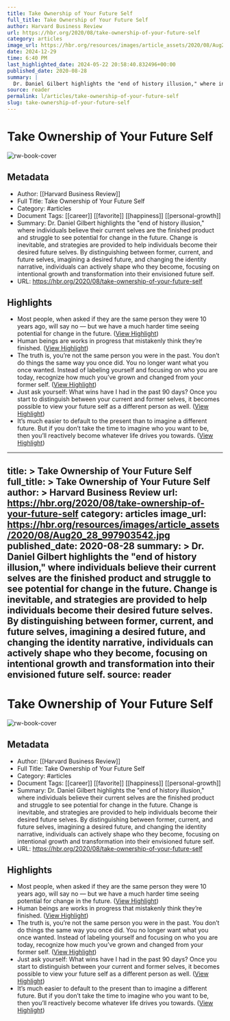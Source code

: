 ```yaml
---
title: Take Ownership of Your Future Self
full_title: Take Ownership of Your Future Self
author: Harvard Business Review
url: https://hbr.org/2020/08/take-ownership-of-your-future-self
category: articles
image_url: https://hbr.org/resources/images/article_assets/2020/08/Aug20_28_997903542.jpg
date: 2024-12-29
time: 6:40 PM
last_highlighted_date: 2024-05-22 20:58:40.832496+00:00
published_date: 2020-08-28
summary: |
  Dr. Daniel Gilbert highlights the "end of history illusion," where individuals believe their current selves are the finished product and struggle to see potential for change in the future. Change is inevitable, and strategies are provided to help individuals become their desired future selves. By distinguishing between former, current, and future selves, imagining a desired future, and changing the identity narrative, individuals can actively shape who they become, focusing on intentional growth and transformation into their envisioned future self.
source: reader
permalink: l/articles/take-ownership-of-your-future-self
slug: take-ownership-of-your-future-self
---
```

# Take Ownership of Your Future Self

![rw-book-cover](https://hbr.org/resources/images/article_assets/2020/08/Aug20_28_997903542.jpg)

## Metadata
- Author: [[Harvard Business Review]]
- Full Title: Take Ownership of Your Future Self
- Category: #articles
- Document Tags: [[career]] [[favorite]] [[happiness]] [[personal-growth]] 
- Summary: Dr. Daniel Gilbert highlights the "end of history illusion," where individuals believe their current selves are the finished product and struggle to see potential for change in the future. Change is inevitable, and strategies are provided to help individuals become their desired future selves. By distinguishing between former, current, and future selves, imagining a desired future, and changing the identity narrative, individuals can actively shape who they become, focusing on intentional growth and transformation into their envisioned future self.
- URL: https://hbr.org/2020/08/take-ownership-of-your-future-self

## Highlights
- Most people, when asked if they are the same person they were 10 years ago, will say no — but we have a much harder time seeing potential for change in the future. ([View Highlight](https://read.readwise.io/read/01hyh1f5a0vs27053f6j79x38j))
- Human beings are works in progress that mistakenly think they’re finished. ([View Highlight](https://read.readwise.io/read/01hyh1fqcx19s3n7qctg5vdffg))
- The truth is, you’re not the same person you were in the past. You don’t do things the same way you once did. You no longer want what you once wanted. Instead of labeling yourself and focusing on who you are today, recognize how much you’ve grown and changed from your former self. ([View Highlight](https://read.readwise.io/read/01hyh1gvk2c3thsesdvkm85xe9))
- Just ask yourself: What wins have I had in the past 90 days? Once you start to distinguish between your current and former selves, it becomes possible to view your future self as a different person as well. ([View Highlight](https://read.readwise.io/read/01hyh1hjbzs90zqnvr5z67s5me))
- It’s much easier to default to the present than to imagine a different future. But if you don’t take the time to imagine who you want to be, then you’ll reactively become whatever life drives you towards. ([View Highlight](https://read.readwise.io/read/01hyh1jncyngyjtmvzedzpfyhn))


---
title: >
  Take Ownership of Your Future Self
full_title: >
  Take Ownership of Your Future Self
author: >
  Harvard Business Review
url: https://hbr.org/2020/08/take-ownership-of-your-future-self
category: articles
image_url: https://hbr.org/resources/images/article_assets/2020/08/Aug20_28_997903542.jpg
published_date: 2020-08-28
summary: >
  Dr. Daniel Gilbert highlights the "end of history illusion," where individuals believe their current selves are the finished product and struggle to see potential for change in the future. Change is inevitable, and strategies are provided to help individuals become their desired future selves. By distinguishing between former, current, and future selves, imagining a desired future, and changing the identity narrative, individuals can actively shape who they become, focusing on intentional growth and transformation into their envisioned future self.
source: reader
---
# Take Ownership of Your Future Self

![rw-book-cover](https://hbr.org/resources/images/article_assets/2020/08/Aug20_28_997903542.jpg)

## Metadata
- Author: [[Harvard Business Review]]
- Full Title: Take Ownership of Your Future Self
- Category: #articles
- Document Tags: [[career]] [[favorite]] [[happiness]] [[personal-growth]] 
- Summary: Dr. Daniel Gilbert highlights the "end of history illusion," where individuals believe their current selves are the finished product and struggle to see potential for change in the future. Change is inevitable, and strategies are provided to help individuals become their desired future selves. By distinguishing between former, current, and future selves, imagining a desired future, and changing the identity narrative, individuals can actively shape who they become, focusing on intentional growth and transformation into their envisioned future self.
- URL: https://hbr.org/2020/08/take-ownership-of-your-future-self

## Highlights
- Most people, when asked if they are the same person they were 10 years ago, will say no — but we have a much harder time seeing potential for change in the future. ([View Highlight](https://read.readwise.io/read/01hyh1f5a0vs27053f6j79x38j))
- Human beings are works in progress that mistakenly think they’re finished. ([View Highlight](https://read.readwise.io/read/01hyh1fqcx19s3n7qctg5vdffg))
- The truth is, you’re not the same person you were in the past. You don’t do things the same way you once did. You no longer want what you once wanted. Instead of labeling yourself and focusing on who you are today, recognize how much you’ve grown and changed from your former self. ([View Highlight](https://read.readwise.io/read/01hyh1gvk2c3thsesdvkm85xe9))
- Just ask yourself: What wins have I had in the past 90 days? Once you start to distinguish between your current and former selves, it becomes possible to view your future self as a different person as well. ([View Highlight](https://read.readwise.io/read/01hyh1hjbzs90zqnvr5z67s5me))
- It’s much easier to default to the present than to imagine a different future. But if you don’t take the time to imagine who you want to be, then you’ll reactively become whatever life drives you towards. ([View Highlight](https://read.readwise.io/read/01hyh1jncyngyjtmvzedzpfyhn))


